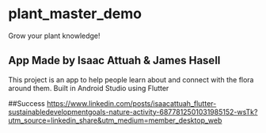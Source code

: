 # plant_master_demo

Grow your plant knowledge!

## App Made by Isaac Attuah & James Hasell

This project is an app to help people learn about and connect with the flora around them. Built in Android Studio using Flutter

##Success
https://www.linkedin.com/posts/isaacattuah_flutter-sustainabledevelopmentgoals-nature-activity-6877812501031985152-wsTk?utm_source=linkedin_share&utm_medium=member_desktop_web


